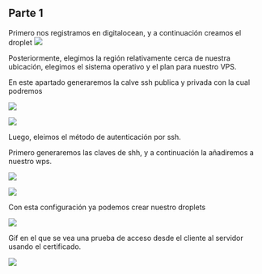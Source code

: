 ﻿## Parte 1
Primero nos registramos en digitalocean, y a continuación creamos el droplet ![](Aspose.Words.01340cf9-db5d-4ef9-9298-1e3d7311ed00.001.png)

Posteriormente, elegimos la región relativamente cerca de nuestra ubicación, elegimos el sistema operativo y el plan para nuestro VPS. 

En este apartado generaremos la calve ssh publica y privada con la cual podremos

![](Aspose.Words.01340cf9-db5d-4ef9-9298-1e3d7311ed00.002.png)

![](Aspose.Words.01340cf9-db5d-4ef9-9298-1e3d7311ed00.003.png)

Luego, eleimos el método de autenticación por ssh.

Primero generaremos las claves de shh, y a continuación la añadiremos a nuestro wps.

![](Aspose.Words.01340cf9-db5d-4ef9-9298-1e3d7311ed00.004.png)

![](Aspose.Words.01340cf9-db5d-4ef9-9298-1e3d7311ed00.005.png)




Con esta configuración ya podemos crear nuestro droplets

![](Aspose.Words.01340cf9-db5d-4ef9-9298-1e3d7311ed00.006.png)

Gif en el que se vea una prueba de acceso desde el cliente al servidor usando el certificado.

![](Aspose.Words.01340cf9-db5d-4ef9-9298-1e3d7311ed00.007.png)


